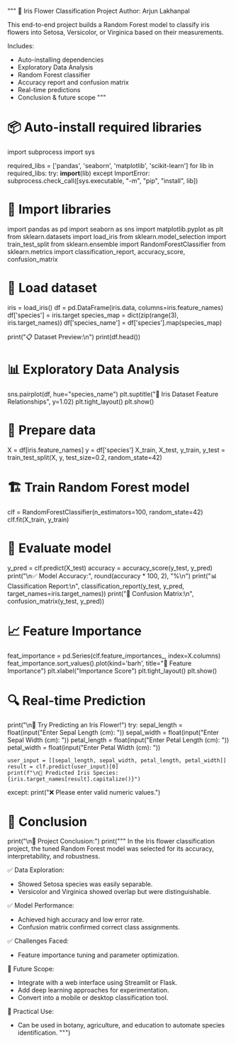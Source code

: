 """
🌸 Iris Flower Classification Project
Author: Arjun Lakhanpal

This end-to-end project builds a Random Forest model to classify iris flowers
into Setosa, Versicolor, or Virginica based on their measurements.

Includes:
- Auto-installing dependencies
- Exploratory Data Analysis
- Random Forest classifier
- Accuracy report and confusion matrix
- Real-time predictions
- Conclusion & future scope
"""

# 📦 Auto-install required libraries
import subprocess
import sys

required_libs = ['pandas', 'seaborn', 'matplotlib', 'scikit-learn']
for lib in required_libs:
    try:
        __import__(lib)
    except ImportError:
        subprocess.check_call([sys.executable, "-m", "pip", "install", lib])

# 🧠 Import libraries
import pandas as pd
import seaborn as sns
import matplotlib.pyplot as plt
from sklearn.datasets import load_iris
from sklearn.model_selection import train_test_split
from sklearn.ensemble import RandomForestClassifier
from sklearn.metrics import classification_report, accuracy_score, confusion_matrix

# 🚀 Load dataset
iris = load_iris()
df = pd.DataFrame(iris.data, columns=iris.feature_names)
df['species'] = iris.target
species_map = dict(zip(range(3), iris.target_names))
df['species_name'] = df['species'].map(species_map)

print("📋 Dataset Preview:\n")
print(df.head())

# 📊 Exploratory Data Analysis
sns.pairplot(df, hue="species_name")
plt.suptitle("🌼 Iris Dataset Feature Relationships", y=1.02)
plt.tight_layout()
plt.show()

# 🧪 Prepare data
X = df[iris.feature_names]
y = df['species']
X_train, X_test, y_train, y_test = train_test_split(X, y, test_size=0.2, random_state=42)

# 🏗️ Train Random Forest model
clf = RandomForestClassifier(n_estimators=100, random_state=42)
clf.fit(X_train, y_train)

# 🎯 Evaluate model
y_pred = clf.predict(X_test)
accuracy = accuracy_score(y_test, y_pred)
print("\n✅ Model Accuracy:", round(accuracy * 100, 2), "%\n")
print("📊 Classification Report:\n", classification_report(y_test, y_pred, target_names=iris.target_names))
print("🧾 Confusion Matrix:\n", confusion_matrix(y_test, y_pred))

# 📈 Feature Importance
feat_importance = pd.Series(clf.feature_importances_, index=X.columns)
feat_importance.sort_values().plot(kind='barh', title="🌟 Feature Importance")
plt.xlabel("Importance Score")
plt.tight_layout()
plt.show()

# 🔍 Real-time Prediction
print("\n🧪 Try Predicting an Iris Flower!")
try:
    sepal_length = float(input("Enter Sepal Length (cm): "))
    sepal_width = float(input("Enter Sepal Width (cm): "))
    petal_length = float(input("Enter Petal Length (cm): "))
    petal_width = float(input("Enter Petal Width (cm): "))

    user_input = [[sepal_length, sepal_width, petal_length, petal_width]]
    result = clf.predict(user_input)[0]
    print(f"\n🌺 Predicted Iris Species: {iris.target_names[result].capitalize()}")
except:
    print("❌ Please enter valid numeric values.")

# 📌 Conclusion
print("\n📘 Project Conclusion:")
print("""
In the Iris flower classification project, the tuned Random Forest model was selected
for its accuracy, interpretability, and robustness.

✅ Data Exploration:
   - Showed Setosa species was easily separable.
   - Versicolor and Virginica showed overlap but were distinguishable.

✅ Model Performance:
   - Achieved high accuracy and low error rate.
   - Confusion matrix confirmed correct class assignments.

✅ Challenges Faced:
   - Feature importance tuning and parameter optimization.

🚀 Future Scope:
   - Integrate with a web interface using Streamlit or Flask.
   - Add deep learning approaches for experimentation.
   - Convert into a mobile or desktop classification tool.

🌿 Practical Use:
   - Can be used in botany, agriculture, and education to automate species identification.
""")

